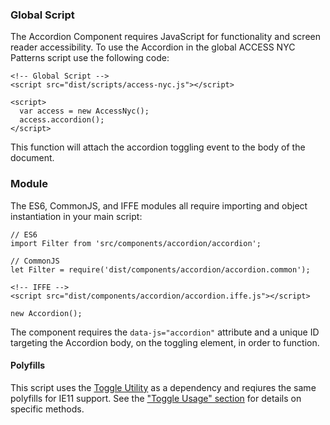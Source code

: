 ### Global Script

The Accordion Component requires JavaScript for functionality and screen reader accessibility. To use the Accordion in the global ACCESS NYC Patterns script use the following code:

    <!-- Global Script -->
    <script src="dist/scripts/access-nyc.js"></script>

    <script>
      var access = new AccessNyc();
      access.accordion();
    </script>

This function will attach the accordion toggling event to the body of the document.

### Module

The ES6, CommonJS, and IFFE modules all require importing and object instantiation in your main script:

    // ES6
    import Filter from 'src/components/accordion/accordion';

    // CommonJS
    let Filter = require('dist/components/accordion/accordion.common');

    <!-- IFFE -->
    <script src="dist/components/accordion/accordion.iffe.js"></script>

    new Accordion();

The component requires the `data-js="accordion"` attribute and a unique ID targeting the Accordion body, on the toggling element, in order to function.

#### Polyfills

This script uses the [Toggle Utility](/toggle) as a dependency and reqiures the same polyfills for IE11 support. See the ["Toggle Usage" section](/toggle#toggle-usage) for details on specific methods.